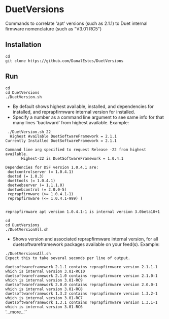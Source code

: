 # DuetVersions
Commands to correlate 'apt' versions (such as 2.1.1) to Duet internal firmware nomenclature (such as "V3.01 RC5")

## Installation
    cd
    git clone https://github.com/DanalEstes/DuetVersions

## Run
    cd
    cd DuetVersions
    ./DuetVersion.sh

* By default shows highest available, installed, and dependencies for installed, and reprapfirmware internal version for installed. 
* Specify a number as a command line argument to see same info for that many lines 'backward' from highest available. Example:

` ./DuetVersion.sh 22`<br>
`  Highest Available DuetSoftwareFramework = 2.1.1`<br>
`Currently Installed DuetSoftwareFramework = 2.1.1`<br>
` `<br>
`Command line arg specified to request Release -22 from highest available.`<br>
`       Highest-22 is DuetSoftwareFramework = 1.0.4.1`<br>
` `<br>
`Dependencies for DSF version 1.0.4.1 are:`<br>
` duetcontrolserver (= 1.0.4.1)`<br>
` duetsd (= 1.0.3)`<br>
` duettools (= 1.0.4.1)`<br>
` duetwebserver (= 1.1.1.0)`<br>
` duetwebcontrol (= 2.0.0-5)`<br>
` reprapfirmware (>= 1.0.4.1-1)`<br>
` reprapfirmware (<= 1.0.4.1-999) )`<br>
` `<br>
` `<br>
`reprapfirmware apt version 1.0.4.1-1 is internal version 3.0beta10+1`<br>

    cd
    cd DuetVersions
    ./DuetVersionAll.sh

* Shows version and associated reprapfirmware internal version, for all duetsoftwareframework packages available on your feed(s). Example:

`./DuetVersionsAll.sh`<br>
`Expect this to take several seconds per line of output.`<br>
` `<br>
`duetsoftwareframework 2.1.1 contains reprapfirmware version 2.1.1-1 which is internal version 3.01-RC10`<br>
`duetsoftwareframework 2.1.0 contains reprapfirmware version 2.1.0-1 which is internal version 3.01-RC9`<br>
`duetsoftwareframework 2.0.0 contains reprapfirmware version 2.0.0-1 which is internal version 3.01-RC8`<br>
`duetsoftwareframework 1.3.2 contains reprapfirmware version 1.3.2-1 which is internal version 3.01-RC7`<br>
`duetsoftwareframework 1.3.1 contains reprapfirmware version 1.3.1-1 which is internal version 3.01-RC6`<br>
'...more...'`<br>
